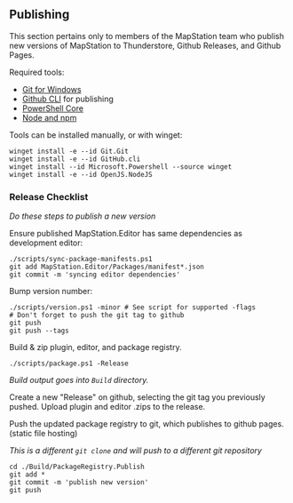 ## Publishing

This section pertains only to members of the MapStation team who publish new versions of MapStation to Thunderstore, Github Releases, and Github Pages.

Required tools:

- [Git for Windows](https://gitforwindows.org/)
- [Github CLI](https://cli.github.com/) for publishing
- [PowerShell Core](https://learn.microsoft.com/en-us/powershell/scripting/install/installing-powershell-on-windows?view=powershell-7.4)
- [Node and npm](https://nodejs.org/en)

Tools can be installed manually, or with winget:

```shell
winget install -e --id Git.Git
winget install -e --id GitHub.cli
winget install --id Microsoft.Powershell --source winget
winget install -e --id OpenJS.NodeJS
```

### Release Checklist

*Do these steps to publish a new version*

Ensure published MapStation.Editor has same dependencies as development editor:

```shell
./scripts/sync-package-manifests.ps1
git add MapStation.Editor/Packages/manifest*.json
git commit -m 'syncing editor dependencies'
```

Bump version number:

```shell
./scripts/version.ps1 -minor # See script for supported -flags
# Don't forget to push the git tag to github
git push
git push --tags
```

Build & zip plugin, editor, and package registry.

```shell
./scripts/package.ps1 -Release
```

*Build output goes into `Build` directory.*

Create a new "Release" on github, selecting the git tag you previously pushed. Upload plugin and editor .zips to the release.

Push the updated package registry to git, which publishes to github pages. (static file hosting)

*This is a different `git clone` and will push to a different git repository*

```shell
cd ./Build/PackageRegistry.Publish
git add *
git commit -m 'publish new version'
git push
```
